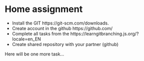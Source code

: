 <h1>Home assignment</h1>
<ul>
 <li>Install the GIT https://git-scm.com/downloads.</li>
 <li>Create account in the github https://github.com/</li>
 <li>Complete all tasks from the https://learngitbranching.js.org/?locale=en_EN</li>
 <li>Create shared repository with your partner (github)</li>
</ul>
Here will be one more task...